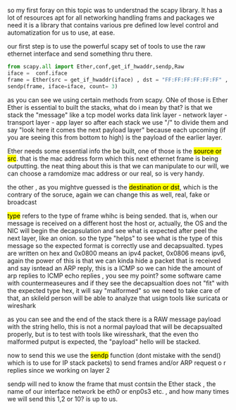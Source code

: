 so my first foray on this topic was to understnad the scapy library. It has a lot of resources apt for all networking handling frams and packages we need
it is a library that contains various pre defined low level control and automatization for us to use, at ease.

our first step is to use the powerful scapy set of tools to use the raw ethernet interface and send something thru there.

```python
from scapy.all import Ether,conf,get_if_hwaddr,sendp,Raw
iface =  conf.iface
frame = Ether(src = get_if_hwaddr(iface) , dst = "FF:FF:FF:FF:FF:FF" , type = 0x0800)/Raw(load="hello")
sendp(frame, iface=iface, count= 3)
```

as you can see we using certain methods from scapy. ONe of those is Ether
Ether is essential to built the stacks, what do i mean by that? is that we stack the "message" like a tcp model works
data link layer - network layer - transport layer - app layer
so after each stack we use "/" to divide them and say "look here it comes the next payload layer" because each upcoming (if you are
seeing this from bottom to high) is the payload of the earlier layer.

Ether needs some essential info the be built, one of those is the <mark>source or src</mark>. that is the mac address form which this next ethernet frame is being outputting. the neat thing about this is that we can manipulate to our will, we can choose a ramdomize mac address or our real, so is very handy.

the other , as you mightve guessed is the <mark>destination or dst</mark>, which is the contrary of the soruce, again we can change this as well, real, fake or broadcast

<mark>type</mark> refers to the type of frame whihc is being sended. that is, when our message is received on a different host the host or, actually, the OS and the NIC will begin the decapsulation and see what is expected after peel the next layer, like an onion. so the type "helps" to see what is the type of this message so the expected format is correctly use and decapsualted. types are written on hex and 0x0800 means an ipv4 packet, 0x0806 means ipv6, again the power of this is that we can kinda hide a packet that is received and say isntead an ARP reply, this is a ICMP so we can hide the amount of arp replies to ICMP echo replies , you see my point? some software came with countermeaseures and if they see the decapsualtion does not "fit" with the expected type hex, it will say "malformed" so we need to take care of that, an skileld person will be able to analyze that usign tools like suricata or wireshark

as you can see and the end of the stack there is a RAW message payload with the string hello, this is not a normal payload that will be decapsualted properly, but is to test with tools like wiresshark, that the even tho malformed putput is expected, the "payload" hello will be stacked.

now to send this we use the <mark>sendp</mark> function (dont mistake with the send() which is to use for IP stack packets) to send frames and/or ARP request o r replies since we working on layer 2

sendp will ned to know the frame that must contsin the Ether stack , the name of our interface network be eth0 or enp0s3 etc. , and  how many times we will send this 1,2 or 10? is up to us.

